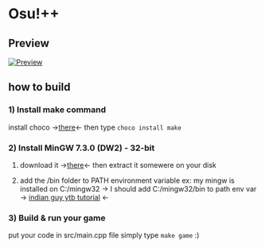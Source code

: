 # Osu!++
## Preview

[![Preview](https://img.youtube.com/vi/mqm8GpgQXaM/0.jpg)](http://www.youtube.com/watch?v=mqm8GpgQXaM)

## how to build
### 1) Install make command

install choco ->[there](https://chocolatey.org/install)<-
then type `choco install make`

### 2) Install MinGW 7.3.0 (DW2) - 32-bit

1. download it ->[there](https://www.sfml-dev.org/files/SFML-2.5.1-windows-gcc-7.3.0-mingw-32-bit.zip)<-
   then extract it somewere on your disk

2. add the /bin folder to PATH environment variable
   ex: my mingw is installed on C:/mingw32
   -> I should add C:/mingw32/bin to path env var
   -> [indian guy ytb tutorial](https://youtu.be/guM4XS43m4I?t=320) <-

### 3) Build & run your game

put your code in src/main.cpp file
simply type `make game` :)
